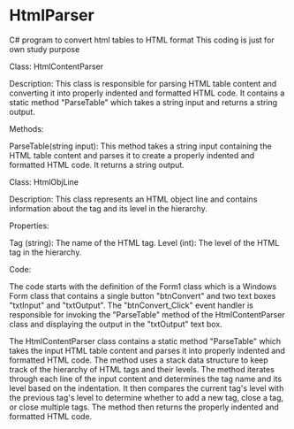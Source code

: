 # HtmlParser
C# program to convert html tables to HTML format
This coding is just for own study purpose

Class: HtmlContentParser

Description:
This class is responsible for parsing HTML table content and converting it into properly indented and formatted HTML code. It contains a static method "ParseTable" which takes a string input and returns a string output.

Methods:

ParseTable(string input): This method takes a string input containing the HTML table content and parses it to create a properly indented and formatted HTML code. It returns a string output.

Class: HtmlObjLine

Description:
This class represents an HTML object line and contains information about the tag and its level in the hierarchy.

Properties:

Tag (string): The name of the HTML tag.
Level (int): The level of the HTML tag in the hierarchy.

Code:

The code starts with the definition of the Form1 class which is a Windows Form class that contains a single button "btnConvert" and two text boxes "txtInput" and "txtOutput". The "btnConvert_Click" event handler is responsible for invoking the "ParseTable" method of the HtmlContentParser class and displaying the output in the "txtOutput" text box.

The HtmlContentParser class contains a static method "ParseTable" which takes the input HTML table content and parses it into properly indented and formatted HTML code. The method uses a stack data structure to keep track of the hierarchy of HTML tags and their levels. The method iterates through each line of the input content and determines the tag name and its level based on the indentation. It then compares the current tag's level with the previous tag's level to determine whether to add a new tag, close a tag, or close multiple tags. The method then returns the properly indented and formatted HTML code.
